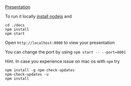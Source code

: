 [Presentation](https://biscout42.github.io/ltk-props-testing/)

To run it locally [install nodejs](http://nodejs.org/) and  
```shell script
cd ./docs
npm install
npm start
```

Open `http://localhost:8000` to view your presentation

You can change the port by using `npm start -- --port=8001`

Hint. In case you experience issue on mac os with `npm` try
```shell script
npm install -g npm-check-updates
npm-check-updates -u
npm install
```
